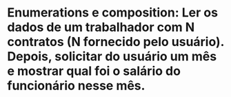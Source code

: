 # Enumerations e composition: Ler os dados de um trabalhador com N contratos (N fornecido pelo usuário). Depois, solicitar do usuário um mês e mostrar qual foi o salário do funcionário nesse mês.
